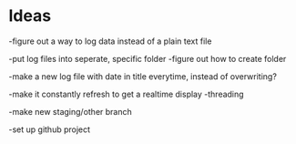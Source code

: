 # Ideas

-figure out a way to log data instead of a plain text file

-put log files into seperate, specific folder -figure out how to create folder

-make a new log file with date in title everytime, instead of overwriting?

-make it constantly refresh to get a realtime display -threading

-make new staging/other branch

-set up github project
